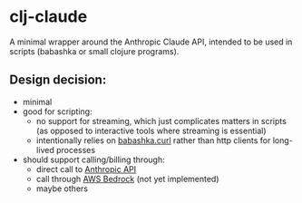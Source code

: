 # clj-claude

A minimal wrapper around the Anthropic Claude API, intended to be used in scripts (babashka or small clojure programs).

## Design decision:
* minimal
* good for scripting:
  * no support for streaming, which just complicates matters in scripts (as opposed to interactive tools where streaming is essential)
  * intentionally relies on [babashka.curl](https://github.com/babashka/babashka.curl) rather than http clients for long-lived processes
* should support calling/billing through:
  * direct call to [Anthropic API](https://docs.anthropic.com/en/api/getting-started)
  * call through [AWS Bedrock](https://aws.amazon.com/bedrock/) (not yet implemented)
  * maybe others

